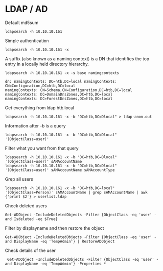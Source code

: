 # LDAP / AD

 Default md5sum 

```text
ldapsearch -h 10.10.10.161 
```

Simple authentication 

```text
ldapsearch -h 10.10.10.161 -x
```

A suffix \(also known as a naming context\) is a DN that identifies the top entry in a locally held directory hierarchy.

```text
ldapsearch -h 10.10.10.161 -x -s base namingcontexts

dn: namingContexts: DC=htb,DC=local namingContexts: CN=Configuration,DC=htb,DC=local 
namingContexts: CN=Schema,CN=Configuration,DC=htb,DC=local 
namingContexts: DC=DomainDnsZones,DC=htb,DC=local 
namingContexts: DC=ForestDnsZones,DC=htb,DC=local
```

Get everything from ldap htb.local 

```text
ldapsearch -h 10.10.10.161 -x -b "DC=htb,DC=Dlocal" > ldap-anon.out 
```

Information after -b is a query 

```text
ldapsearch -h 10.10.10.161 -x -b "DC=htb,DC=Dlocal" '(ObjectClass=user)' 
```

Filter what you want from that query 

```text
ldapsearch -h 10.10.10.161 -x -b "DC=htb,DC=Dlocal" '(ObjectClass=user)' sAMAccountName 
ldapsearch -h 10.10.10.161 -x -b "DC=htb,DC=Dlocal" '(ObjectClass=user)' sAMAccountName sAMAccountType 
```

Grep all users

```text
ldapsearch -h 10.10.10.161 -x -b "DC=htb,DC=local" '(ObjectClass=Person)' sAMAccountName | grep sAMAccountName | awk {'print $2'} > userlist.ldap 
```

Check deleted users 

```text
Get-ADObject -IncludeDeletedObjects -Filter {ObjectClass -eq 'user' -and Isdeleted -eq $True} 
```

Filter by displayname and then restore the object

```text
Get-ADObject -IncludeDeletedObjects -Filter {ObjectClass -eq 'user' -and DisplayName -eq 'TempAdmin'} | RestoreADObject 
```

Check details of the user

```text
 Get-ADObject -IncludeDeletedObjects -Filter {ObjectClass -eq 'user' -and DisplayName -eq 'TempAdmin'} -Properties *
```

